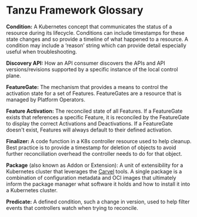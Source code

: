 # Tanzu Framework Glossary

**Condition:** A Kubernetes concept that communicates the status of a resource during its lifecycle. Conditions can include timestamps for these state changes and so provide a timeline of what happened to a resource. A condition may include a ‘reason’ string which can provide detail especially useful when troubleshooting.

**Discovery API:** How an API consumer discovers the APIs and API versions/revisions supported by a specific instance of the local control plane.

**FeatureGate:** The mechanism that provides a means to control the activation state for a set of Features. FeatureGates are a resource that is managed by Platform Operators.

**Feature Activation:** The reconciled state of all Features. If a FeatureGate exists that references a specific Feature, it is reconciled by the FeatureGate to display the correct Activations and Deactivations. If a FeatureGate doesn't exist, Features will always default to their defined activation.

**Finalizer:** A code function in a K8s controller resource used to help cleanup. Best practice is to provide a timestamp for deletion of objects to avoid further reconciliation overhead the controller needs to do for that object.

**Package** (also known as Addon or Extension): A unit of extensibility for a Kubernetes cluster that leverages the [Carvel](https://carvel.dev/) tools.  A single package is a combination of configuration metadata and OCI images that ultimately inform the package manager what software it holds and how to install it into a Kubernetes cluster.

**Predicate:** A defined condition, such a change in version, used to help filter events that controllers watch when trying to reconcile.
